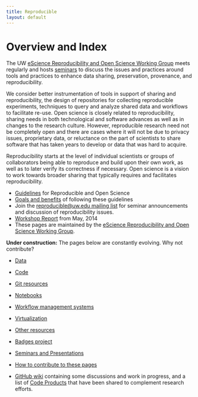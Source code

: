 ```yaml
---
title: Reproducible
layout: default
---
```


# Overview and Index

The UW [eScience Reproducibility and Open Science Working
Group](http://escience.washington.edu/about-us/working-groups/reproducibility-and-open-science/)
meets regularly and hosts [seminars](presentations.html)
to discuss the issues and practices around tools
and practices to enhance data sharing, preservation, provenance,
and reproducibility.  

We consider better instrumentation of tools
in support of sharing and reproducibility, the design of repositories
for collecting reproducible experiments, techniques to query and
analyze shared data and workflows to facilitate re-use.  Open science
is closely related to reproducibility, sharing needs in both
technological and software advances as well as in changes to the
research culture.  However, reproducible research need not be
completely open and there are cases where it will not be due to
privacy issues, proprietary data, or reluctance on the part of
scientists to share software that has taken years to develop or
data that was hard to acquire.  

Reproducibility starts at the level
of individual scientists or groups of collaborators being able to
reproduce and build upon their own work, as well as to later verify
its correctness if necessary.  Open science is a vision to work
towards broader sharing that typically requires and facilitates
reproducibility.


 - [Guidelines](guidelines.html) for Reproducible and Open Science
 - [Goals and benefits](goals.html) of following these guidelines
 - Join the [reproducible@uw.edu mailing
   list](http://mailman11.u.washington.edu/mailman/listinfo/reproducible)
   for seminar announcements and discussion of reproducibility issues.
 - [Workshop Report](workshop14/Reproducibility_Workshop_Report.pdf) from May, 2014
 - These pages are maintained by the [eScience Reproducibility and Open Science
   Working Group](http://escience.washington.edu/about-us/working-groups/reproducibility-and-open-science/).

**Under construction:** The pages below are constantly evolving.  Why not contribute?

 - [Data](data.html)
 - [Code](code.html)
 - [Git resources](git.html)
 - [Notebooks](notebooks.html) 
 - [Workflow management systems](workflow.html)
 - [Virtualization](virtualization.html)
 - [Other resources](resources.html)
 - [Badges project](badges.html)

 - [Seminars and Presentations](presentations.html)

 - [How to contribute to these pages](howto.html)

 - [GitHub wiki](https://github.com/uwescience/reproducible/wiki) containing
   some discussions and work in progress, and a list of 
   [Code Products](https://github.com/uwescience/reproducible/wiki/Code-Products)
   that have been shared to complement research efforts.

